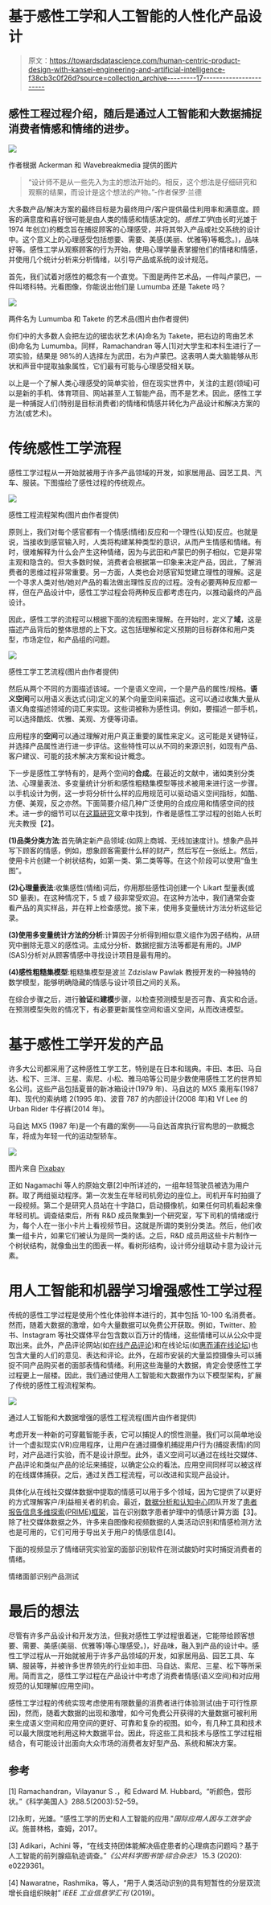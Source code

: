 # 基于感性工学和人工智能的人性化产品设计

> 原文：<https://towardsdatascience.com/human-centric-product-design-with-kansei-engineering-and-artificial-intelligence-f38cb3c0f26d?source=collection_archive---------17----------------------->

## 感性工程过程介绍，随后是通过人工智能和大数据捕捉消费者情感和情绪的进步。

![](img/6e3e7857ca2b30e488f3332abb158177.png)

作者根据 Ackerman 和 Wavebreakmedia 提供的图片

> “设计师不是从一些先入为主的想法开始的。相反，这个想法是仔细研究和观察的结果，而设计是这个想法的产物。”-作者保罗·兰德

大多数产品/解决方案的最终目标是为最终用户/客户提供最佳利用率和满意度。顾客的满意度和喜好很可能是由人类的情感和情感决定的。*感性工学*(由长町光雄于 1974 年创立)的概念旨在捕捉顾客的心理感受，并将其带入产品或社交系统的设计中。这个意义上的心理感受包括想要、需要、美感(美丽、优雅等)等概念。)，品味好等。感性工学从观察顾客的行为开始，使用心理学量表掌握他们的情绪和情感，并使用几个统计分析来分析情绪，以引导产品或系统的设计规范。

首先，我们试着对感性的概念有一个直觉。下图是两件艺术品，一件叫卢蒙巴，一件叫塔科特。光看图像，你能说出他们是 Lumumba 还是 Takete 吗？

![](img/d80a1477f84e523ef29b2a5768928c6e.png)

两件名为 Lumumba 和 Takete 的艺术品(图片由作者提供)

你们中的大多数人会把左边的锯齿状艺术(A)命名为 Takete，把右边的弯曲艺术(B)命名为 Lumumba。同样，Ramachandran 等人[1]对大学生和本科生进行了一项实验，结果是 98%的人选择左为武田，右为卢蒙巴。这表明人类大脑能够从形状和声音中提取抽象属性，它们最有可能与心理感受相关联。

以上是一个了解人类心理感受的简单实验，但在现实世界中，关注的主题(领域)可以是新的手机、体育项目、网站甚至人工智能产品，而不是艺术。因此，感性工学是一种捕捉人们(特别是目标消费者)的情绪和情感并转化为产品设计和解决方案的方法(或艺术)。

# 传统感性工学流程

感性工学过程从一开始就被用于许多产品领域的开发，如家居用品、园艺工具、汽车、服装。下图描绘了感性过程的传统观点。

![](img/4cf03c3af5526561739611cd84e90ab5.png)

感性工程流程架构(图片由作者提供)

原则上，我们对每个感官都有一个情感(情绪)反应和一个理性(认知)反应。也就是说，当接收到感官输入时，人类将构建某种类型的意识，从而产生情感和情绪。有时，很难解释为什么会产生这种情绪，因为与武田和卢蒙巴的例子相似，它是非常主观和隐含的。但大多数时候，消费者会根据第一印象来决定产品，因此，了解消费者的思维过程非常重要。另一方面，人类也会对感官知觉建立理性的理解。这是一个寻求人类对他/她对产品的看法做出理性反应的过程。没有必要两种反应都一样，但在产品设计中，感性工学过程会将两种反应都考虑在内，以推动最终的产品设计。

因此，感性工学的流程可以根据下面的流程图来理解。在开始时，定义了**域**，这是描述产品背后的整体思想的上下文。这包括理解和定义预期的目标群体和用户类型，市场定位，和产品组的问题。

![](img/af83f03136dca30a6d78206fb9d4371d.png)

感性工学工艺流程(图片由作者提供)

然后从两个不同的方面描述该域。一个是语义空间，一个是产品的属性/规格。**语义空间**可以用语义表达式(词)定义的某个向量空间来描述。这可以通过收集大量从语义角度描述领域的词汇来实现。这些词被称为感性词。例如，要描述一部手机，可以选择酷炫、优雅、美观、方便等词语。

应用程序的**空间**可以通过理解对用户真正重要的属性来定义。这可能是关键特征，并选择产品属性进行进一步评估。这些特性可以从不同的来源识别，如现有产品、客户建议、可能的技术解决方案和设计概念。

下一步是感性工学特有的，是两个空间的**合成**。在最近的文献中，诸如类别分类法、心理量表法、多变量统计分析和感性粗糙集模型等技术被用来进行这一步骤。以手机设计为例，这一步将分析什么样的应用规范可以驱动语义空间指标，如酷、方便、美观，反之亦然。下面简要介绍几种广泛使用的合成应用和情感空间的技术。进一步的细节可以在[这篇研究](https://link.springer.com/chapter/10.1007/978-3-319-60495-4_38)文章中找到，作者是感性工学过程的创始人长町光夫教授【2】。

**(1)品类分类方法**:首先确定新产品领域:(如网上商城、无线加速度计)。想象产品并写下顾客的情感，例如，想象顾客需要什么样的财产，然后写在一张纸上。然后，使用卡片创建一个树状结构，如第一类、第二类等等。在这个阶段可以使用“鱼生图”。

**(2)心理量表法**:收集感性(情绪)词后，你用那些感性词创建一个 Likart 型量表(或 SD 量表)。在这种情况下，5 或 7 级非常受欢迎。在这种方法中，我们通常会查看产品的真实样品，并在秤上检查感觉。接下来，使用多变量统计方法分析这些记录。

**(3)使用多变量统计方法的分析**:计算因子分析得到相似意义组作为因子结构，从研究中删除无意义的感性词。主成分分析、数据挖掘方法等都是有用的。JMP (SAS)分析对从顾客情感中寻找设计项目是最有用的。

**(4)感性粗糙集模型**:粗糙集模型是波兰 Zdzislaw Pawlak 教授开发的一种独特的数学模型，能够明确隐藏的情感与设计项目之间的关系。

在综合步骤之后，进行**验证**和**建模**步骤，以检查预测模型是否可靠、真实和合适。在预测模型失败的情况下，有必要更新属性空间和语义空间，从而改进模型。

# 基于感性工学开发的产品

许多大公司都采用了这种感性工学工艺，特别是在日本和瑞典。丰田、本田、马自达、松下、三洋、三星、索尼、小松、雅马哈等公司是少数使用感性工艺的世界知名公司。这些产品包括夏普的新冰箱设计(1979 年)、马自达的 MX5 乘用车(1987 年)、现代的索纳塔 2(1995 年)、波音 787 的内部设计(2008 年)和 Vf Lee 的 Urban Rider 牛仔裤(2014 年)。

马自达 MX5 (1987 年)是一个有趣的案例——马自达首席执行官构思的一款概念车，将成为年轻一代的运动型轿车。

![](img/7297ecc3da6512e91cf974bac7457460.png)

图片来自 [Pixabay](https://pixabay.com/)

正如 Nagamachi 等人的原始文章[2]中所详述的，一组年轻驾驶员被选为用户群。取了两组驱动程序。第一次发生在年轻司机旁边的座位上。司机开车时拍摄了一段视频。第二个是研究人员站在十字路口，启动摄像机，如果任何司机看起来像年轻司机。调查结束后，所有 R&D 成员聚集到一个研究室，写下司机的情绪或行为，每个人在一张小卡片上看视频节目。这就是所谓的类别分类法。然后，他们收集一组卡片，如果它们被认为是同一类的话。之后，R&D 成员用这些卡片制作一个树状结构，就像鱼出生的图表一样。看树形结构，设计师分组联动卡意为设计元素。

# 用人工智能和机器学习增强感性工学过程

传统的感性工学过程是使用个性化体验样本进行的，其中包括 10-100 名消费者。然而，随着大数据的激增，如今大量数据可以免费公开获取。例如，Twitter、脸书、Instagram 等社交媒体平台包含数以百万计的情绪，这些情绪可以从公众中提取出来。此外，产品评论网站(如[在线产品评论](https://www.productreview.com.au/))和在线论坛(如[惠而浦在线论坛](https://forums.whirlpool.net.au/))也包含大量的人们的意见、表达和评论。此外，在超市安装的大量监控摄像头可以捕捉不同产品购买者的面部表情和情绪。利用这些海量的大数据，肯定会使感性工学过程更上一层楼。因此，我们通过使用人工智能和大数据作为以下模型架构，扩展了传统的感性工程流程架构。

![](img/40a298dc994ce8909e5dad53080f0409.png)

通过人工智能和大数据增强的感性工程流程(图片由作者提供)

考虑开发一种新的可穿戴智能手表，它可以捕捉人的惯性测量。我们可以简单地设计一个虚拟现实(VR)应用程序，让用户在通过摄像机捕捉用户行为(捕捉表情)的同时，对产品进行实验，而不是设计原型。此外，语义空间可以通过在线社交媒体、产品评论和类似产品的论坛来捕捉，以确定公众的看法。应用空间同样可以被这样的在线媒体捕获。之后，通过关西工程流程，可以改进和实现产品设计。

具体化从在线社交媒体数据中提取的情感可以用于多个领域，因为它提供了以更好的方式理解客户/利益相关者的机会。最近，[数据分析和认知中心](https://www.latrobe.edu.au/centre-for-data-analytics-and-cognition)团队开发了[患者报告信息多维探索(PRIME)框架](https://github.com/CDAC-lab/PRIME)，旨在识别数字患者护理中的情感计算方面【3】。除了社交媒体数据之外，许多来自图像和视频数据的人类活动识别和情感检测方法也是可用的，它们可用于导出关于用户的情感信息[4]。

下面的视频显示了情绪研究实验室的面部识别软件在测试酸奶时实时捕捉消费者的情绪。

情绪面部识别产品测试

# 最后的想法

尽管有许多产品设计和开发方法，但我对感性工学过程很着迷，它能带给顾客想要、需要、美感(美丽、优雅等)等心理感受。)，好品味，融入到产品的设计中。感性工学过程从一开始就被用于许多产品领域的开发，如家居用品、园艺工具、车辆、服装等，并被许多世界领先的行业如丰田、马自达、索尼、三星、松下等所采用。简而言之，感性工学过程在产品设计中考虑了消费者情感(语义空间)和对应用规范的认知理解(应用空间)。

感性工学过程的传统实现考虑使用有限数量的消费者进行体验测试(由于可行性原因)，然而，随着大数据的出现和激增，如今可免费公开获得的大量数据可被利用来生成语义空间和应用空间的更好、可靠和复杂的视图。如今，有几种工具和技术可以最大限度地利用这种大数据平台。因此，将这些工具和技术与感性工学过程相结合，有可能设计出面向大众市场的消费者友好型产品、系统和解决方案。

## 参考

[1] Ramachandran，Vilayanur S .，和 Edward M. Hubbard。“听颜色，尝形状。”《科学美国人》288.5(2003):52–59。

[2]永町，光雄。"感性工学的历史和人工智能的应用."*国际应用人因与工效学会议*。施普林格，查姆，2017。

[3] Adikari，Achini 等，“在线支持团体能解决癌症患者的心理病态问题吗？基于人工智能的前列腺癌轨迹调查。”*《公共科学图书馆·综合杂志》* 15.3 (2020): e0229361。

[4] Nawaratne，Rashmika，等人，“用于人类活动识别的具有短暂性的分层双流增长自组织映射” *IEEE 工业信息学汇刊* (2019)。